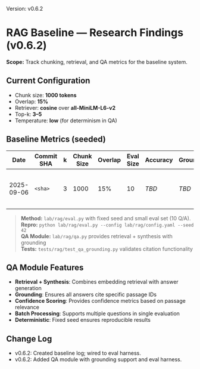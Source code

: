 Version: v0.6.2

# RAG Baseline — Research Findings (v0.6.2)

**Scope:** Track chunking, retrieval, and QA metrics for the baseline system.

## Current Configuration
- Chunk size: **1000 tokens**
- Overlap: **15%**
- Retriever: **cosine** over **all-MiniLM-L6-v2**
- Top-k: **3–5**
- Temperature: **low** (for determinism in QA)

## Baseline Metrics (seeded)
| Date       | Commit SHA | k | Chunk Size | Overlap | Eval Size | Accuracy | Grounding | Notes |
|------------|------------|---|------------|---------|-----------|----------|-----------|-------|
| 2025-09-06 | `<sha>`    | 3 | 1000       | 15%     | 10        | _TBD_    | _TBD_     | Initial run with QA module |

> **Method:** `lab/rag/eval.py` with fixed seed and small eval set (10 Q/A).  
> **Repro:** `python lab/rag/eval.py --config lab/rag/config.yaml --seed 42`  
> **QA Module:** `lab/rag/qa.py` provides retrieval + synthesis with grounding  
> **Tests:** `tests/rag/test_qa_grounding.py` validates citation functionality

## QA Module Features
- **Retrieval + Synthesis**: Combines embedding retrieval with answer generation
- **Grounding**: Ensures all answers cite specific passage IDs
- **Confidence Scoring**: Provides confidence metrics based on passage relevance
- **Batch Processing**: Supports multiple questions in single evaluation
- **Deterministic**: Fixed seed ensures reproducible results

## Change Log
- v0.6.2: Created baseline log; wired to eval harness.
- v0.6.2: Added QA module with grounding support and eval harness.
